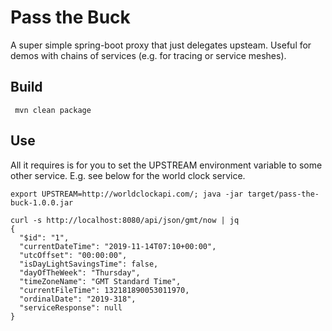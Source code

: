 # Pass the Buck

A super simple spring-boot proxy that just delegates upsteam. Useful for demos with chains of services (e.g. for tracing or service meshes).

## Build

``` mvn clean package```

## Use

All it requires is for you to set the UPSTREAM environment variable to some other service. E.g. see below for the world clock service.

```export UPSTREAM=http://worldclockapi.com/; java -jar target/pass-the-buck-1.0.0.jar```

```
curl -s http://localhost:8080/api/json/gmt/now | jq
{
  "$id": "1",
  "currentDateTime": "2019-11-14T07:10+00:00",
  "utcOffset": "00:00:00",
  "isDayLightSavingsTime": false,
  "dayOfTheWeek": "Thursday",
  "timeZoneName": "GMT Standard Time",
  "currentFileTime": 132181890053011970,
  "ordinalDate": "2019-318",
  "serviceResponse": null
}
```